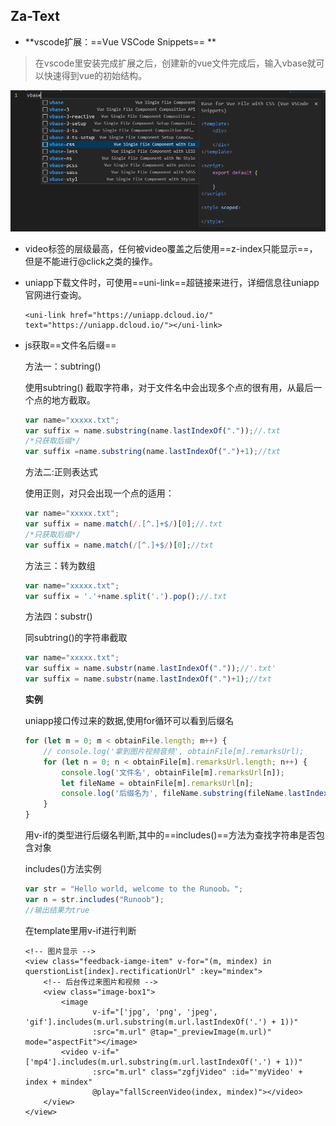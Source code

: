 ## Za-Text

- **vscode扩展：==Vue  VSCode  Snippets== **

> 在vscode里安装完成扩展之后，创建新的vue文件完成后，输入vbase就可以快速得到vue的初始结构。

![image-20221205091820105](image-Files/vbase)

- video标签的层级最高，任何被video覆盖之后使用==z-index只能显示==，但是不能进行@click之类的操作。

- uniapp下载文件时，可使用==uni-link==超链接来进行，详细信息往uniapp官网进行查询。

  ```vue
  <uni-link href="https://uniapp.dcloud.io/" text="https://uniapp.dcloud.io/"></uni-link>
  ```

- js获取==文件名后缀==

  方法一：subtring()

  使用subtring() 截取字符串，对于文件名中会出现多个点的很有用，从最后一个点的地方截取。

  ```js
  var name="xxxxx.txt";
  var suffix = name.substring(name.lastIndexOf("."));//.txt
  /*只获取后缀*/
  var suffix =name.substring(name.lastIndexOf(".")+1);//txt
  ```

  方法二:正则表达式

  使用正则，对只会出现一个点的适用：

  ```js
  var name="xxxxx.txt";
  var suffix = name.match(/.[^.]+$/)[0];//.txt
  /*只获取后缀*/
  var suffix = name.match(/[^.]+$/)[0];//txt
  ```

  方法三：转为数组

  ```js
  var name="xxxxx.txt";
  var suffix = '.'+name.split('.').pop();//.txt
  ```

  方法四：substr()

  同subtring()的字符串截取

  ```js
  var name="xxxxx.txt";
  var suffix = name.substr(name.lastIndexOf("."));//'.txt'
  var suffix = name.substr(name.lastIndexOf(".")+1);//txt
  ```

  **实例**

  uniapp接口传过来的数据,使用for循环可以看到后缀名

  ```js
  for (let m = 0; m < obtainFile.length; m++) {
      // console.log('拿到图片视频音频', obtainFile[m].remarksUrl);
      for (let n = 0; n < obtainFile[m].remarksUrl.length; n++) {
          console.log('文件名', obtainFile[m].remarksUrl[n]);
          let fileName = obtainFile[m].remarksUrl[n];
          console.log('后缀名为', fileName.substring(fileName.lastIndexOf('.') + 1));
      }
  }
  ```

  用v-if的类型进行后缀名判断,其中的==includes()==方法为查找字符串是否包含对象

  includes()方法实例

  ```js
  var str = "Hello world, welcome to the Runoob。";
  var n = str.includes("Runoob");
  //输出结果为true
  ```

  在template里用v-if进行判断

  ```vue
  <!-- 图片显示 -->
  <view class="feedback-iamge-item" v-for="(m, mindex) in querstionList[index].rectificationUrl" :key="mindex">
      <!-- 后台传过来图片和视频 -->
      <view class="image-box1">
          <image
                 v-if="['jpg', 'png', 'jpeg', 'gif'].includes(m.url.substring(m.url.lastIndexOf('.') + 1))"
                 :src="m.url" @tap="_previewImage(m.url)" mode="aspectFit"></image>
          <video v-if="['mp4'].includes(m.url.substring(m.url.lastIndexOf('.') + 1))"
                 :src="m.url" class="zgfjVideo" :id="'myVideo' + index + mindex"
                 @play="fallScreenVideo(index, mindex)"></video>
      </view>
  </view>
  ```

  